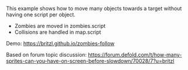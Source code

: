 This example shows how to move many objects towards a target without having one script per object.

* Zombies are moved in zombies.script
* Collisions are handled in map.script

Demo: https://britzl.github.io/zombies-follow

Based on forum topic discussion: https://forum.defold.com/t/how-many-sprites-can-you-have-on-screen-before-slowdown/70028/7?u=britzl
